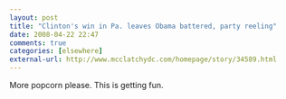```yaml
---
layout: post  
title: "Clinton's win in Pa. leaves Obama battered, party reeling"  
date: 2008-04-22 22:47  
comments: true  
categories: [elsewhere]
external-url: http://www.mcclatchydc.com/homepage/story/34589.html
---
```


More popcorn please. This is getting fun.
